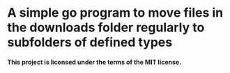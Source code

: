 # A simple go program to move files in the downloads folder regularly to subfolders of defined types



#### This project is licensed under the terms of the MIT license.
